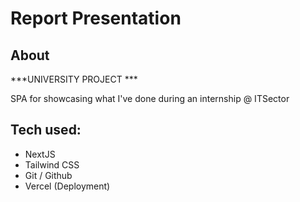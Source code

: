 # Report Presentation

## About
***UNIVERSITY PROJECT ***

SPA for showcasing what I've done during an internship @ ITSector

## Tech used:
- NextJS
- Tailwind CSS
- Git / Github
- Vercel (Deployment)
